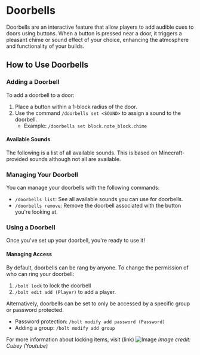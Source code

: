 # Doorbells

Doorbells are an interactive feature that allow players to add audible cues to doors using buttons. When a button is pressed near a door, it triggers a pleasant chime or sound effect of your choice, enhancing the atmosphere and functionality of your builds.

## How to Use Doorbells

### Adding a Doorbell
To add a doorbell to a door:
1. Place a button within a 1-block radius of the door.
2. Use the command `/doorbells set <SOUND>` to assign a sound to the doorbell.
    - Example: `/doorbells set block.note_block.chime`

#### Available Sounds
The following is a list of all available sounds. This is based on Minecraft-provided sounds although not all are available.

### Managing Your Doorbell
You can manage your doorbells with the following commands:
- `/doorbells list`: See all available sounds you can use for doorbells.
- `/doorbells remove`: Remove the doorbell associated with the button you're looking at.

### Using a Doorbell
Once you've set up your doorbell, you're ready to use it!

#### Managing Access
By default, doorbells can be rang by anyone. To change the permission of who can ring your doorbell:
1. `/bolt lock` to lock the doorbell
2. `/bolt edit add (Player)` to add a player.

Alternatively, doorbells can be set to only be accessed by a specific group or password protected.
- Password protection: `/bolt modify add password (Password)`
- Adding a group: `/bolt modify add group`

For more information about locking items, visit (link)
![Image](https://i.ytimg.com/vi/aU-0exbI3Nc/maxresdefault.jpg)
*Image credit: Cubey (Youtube)*